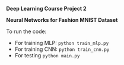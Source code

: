 **Deep Learning Course Project 2**

**Neural Networks for Fashion MNIST Dataset**

To run the code:

- For training MLP: 
	```python train_mlp.py```
- For training CNN: 
	```python train_cnn.py```
- For testing
	```python main.py```